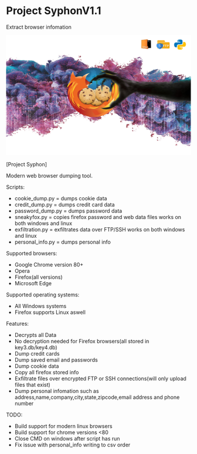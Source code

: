 # Project SyphonV1.1
Extract browser infomation

<img src="https://raw.githubusercontent.com/darkseid-security/ProjectSyphon/main/img/theft.jpg">

[Project Syphon]

Modern web browser dumping tool.

Scripts:
- cookie_dump.py = dumps cookie data
- credit_dump.py = dumps credit card data
- password_dump.py = dumps password data
- sneakyfox.py = copies firefox password and web data files works on both windows and linux
- exfiltration.py = exfiltrates data over FTP/SSH works on both windows and linux
- personal_info.py = dumps personal info

Supported browsers:
- Google Chrome version 80+
- Opera
- Firefox(all versions)
- Microsoft Edge

Supported operating systems:
- All Windows systems
- Firefox supports Linux aswell 

Features:
- Decrypts all Data
- No decryption needed for Firefox browsers(all stored in key3.db/key4.db)
- Dump credit cards
- Dump saved email and passwords
- Dump cookie data
- Copy all firefox stored info
- Exfiltrate files over encrypted FTP or SSH connections(will only upload files that exist)
- Dump personal infomation such as address,name,company,city,state,zipcode,email address and phone number

TODO:
- Build support for modern linux browsers
- Build support for chrome versions <80
- Close CMD on windows after script has run
- Fix issue with personal_info writing to csv order
